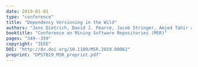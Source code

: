 ```yaml
---
date: 2019-01-01
type: "conference"
title: "Dependency Versioning in the Wild"
authors: "Jens Dietrich, David J. Pearce, Jacob Stringer, Amjed Tahir and Kelly Blincoe"
booktitle: "Conference on Mining Software Repositories (MSR)"
pages: "349--359"
copyright: "IEEE"
DOI: "http://dx.doi.org/10.1109/MSR.2019.00061"
preprint: "DPSTB19_MSR_preprint.pdf"
---
```


